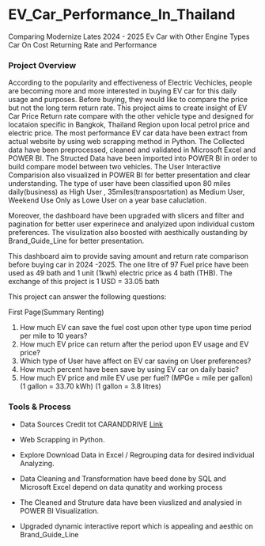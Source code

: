 # EV_Car_Performance_In_Thailand
Comparing Modernize Lates 2024 - 2025 Ev Car with Other Engine Types Car On Cost Returning Rate and Performance

### Project Overview

According to the popularity and effectiveness of Electric Vechicles, people are becoming more and more interested in buying EV car for this daily usage and purposes. Before buying, they would like to compare the price but not the long term return rate. This project aims to create insight of EV Car Price Return rate compare with the other vehicle type and designed for locataion specific in Bangkok, Thailand Region upon local petrol price and electric price. The most performance EV car data have been extract from actual website by using web scrapping method in Python. The Collected data have been preprocessed, cleaned and validated in Microsoft Excel and POWER BI. The Structed Data have been imported into POWER BI in order to build compare model between two vehicles. 
The User Interactive Comparision also visualized in POWER BI for better presentation and clear understanding. The type of user have been classified upon 80 miles daily(business) as High User , 35miles(transposrtation) as Medium User, Weekend Use Only as Lowe User on a year base caluclation.

Moreover, the dashboard have been upgraded with slicers and filter and pagination for better user experinece and analyized upon individual custom preferences. The visulization also boosted with aesthically oustanding by Brand_Guide_Line for better presentation. 

This dashboard aim to provide saving amount and return rate comparison before buying car in 2024 -2025. The one litre of 97 Fuel price have been used as 49 bath and 1 unit (1kwh) electric price as 4 bath (THB). The exchange of this project is 1 USD = 33.05 bath

This project can answer the following questions:

First Page(Summary Renting)

1. How much EV can save the fuel cost upon other type upon time period per mile to 10 years?
2. How much EV price can return after the period upon EV usage and EV price?
3. Which type of User have affect on EV car saving on User preferences?
4. How much percent have been save by using EV car on daily basic?
5. How much EV price and mile EV use per fuel? (MPGe = mile per gallon) (1 gallon = 33.70 kWh) (1 gallon = 3.8 litres)


### Tools & Process

- Data Sources Credit tot CARANDDRIVE [Link](https://www.caranddriver.com)
- Web Scrapping in Python.
- Explore Download Data in Excel / Regrouping data for desired individual Analyzing.

- Data Cleaning and Transformation have beed done by SQL and Microsoft Excel depend on    data qunatity and working process
- The Cleaned and Struture data have been viuslized and analysied in POWER BI       Visualization.
- Upgraded dynamic interactive report which is appealing and aesthic on Brand_Guide_Line



